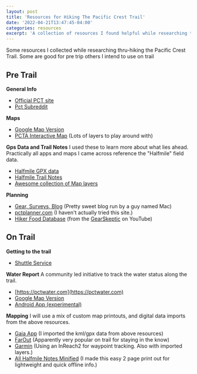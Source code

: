 ```yaml
---
layout: post
title: 'Resources for Hiking The Pacific Crest Trail'
date: '2022-04-21T13:47:45-04:00'
categories: resources
excerpt: 'A collection of resources I found helpful while researching the Pacific Crest Trail.'
---
```


Some resources I collected while researching thru-hiking the Pacific Crest Trail. Some are good for pre trip others I intend
to use on trail

## Pre Trail
**General Info**
- [Official PCT site](https://www.pcta.org)
- [Pct Subreddit](https://www.reddit.com/r/PacificCrestTrail/)

**Maps**
- [Google Map Version](https://www.google.com/maps/d/u/0/viewer?mid=1UtogyvQzegPXZYLARMCTwckZTRxIOOLf&ll=41.34499145337969%2C-119.83531350000001&z=5)
- [PCTA Interactive Map](https://arcg.is/1vT1ui0) (Lots of layers to play around with)
  
**Gps Data and Trail Notes**
I used these to learn more about what lies ahead. Practically all apps and maps I came across reference the "Halfmile" field data.
- [Halfmile GPX data](https://pctmap.net/gps/)
- [Halfmile Trail Notes](https://pctmap.net/trail-notes/)
- [Awesome collection of Map layers](https://www.arcgis.com/home/search.html?q=owner%3A%22gkeily_PCTA%22&restrict=false&sortOrder=desc&sortField=relevance#content)

**Planning**
- [Gear, Surveys, Blog](https://www.halfwayanywhere.com/pacific-crest-trail/) (Pretty sweet blog run by a guy named Mac)
- [pctplanner.com](https://pctplanner.com) (I haven't actually tried this site.)
- [Hiker Food Database](https://docs.google.com/spreadsheets/u/0/d/1DsLpp9lEXGZTKWVMyA3eNTeN4NHTSGGAwln1yoWI0Cw/htmlview#) (from the [GearSkeptic](https://www.youtube.com/channel/UCflIoVkAjQnyAwDKFmhRDDw) on YouTube)

## On Trail
**Getting to the trail**
- [Shuttle Service](https://pctsouthernterminusshuttle.com/https/book-your-ride)

**Water Report**
A community led initiative to track the water status along the trail.
- [https://pctwater.com](https://pctwater.com)
- [Google Map Version](https://www.google.com/maps/d/u/0/viewer?mid=1UtogyvQzegPXZYLARMCTwckZTRxIOOLf&ll=41.34499145337969%2C-119.83531350000001&z=5)
- [Android App (experimental)](https://github.com/jithware/mappoff)

**Mapping**
I will use a mix of custom map printouts, and digital data imports from the above resources.
- [Gaia App](https://www.gaiagps.com) (I imported the kml/gpx data from above resources)
- [FarOut](https://faroutguides.com) (Apparently very popular on trail for staying in the know)
- [Garmin](https://explore.garmin.com) (Using an InReach2 for waypoint tracking. Also with imported layers.)
- [All Halfmile Notes Minified](/resources/halfmiles-pct-notes-all-4-page.html) (I made this easy 2 page print out for lightweight and quick offline info.)
